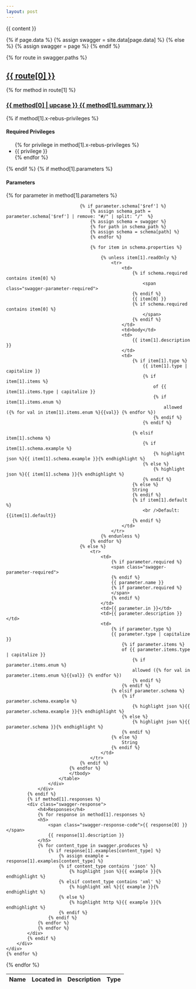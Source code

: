 ```yaml
---
layout: post
---
```

{{ content }}

{% if page.data %}
{% assign swagger = site.data[page.data] %}
{% else %}
{% assign swagger = page %}
{% endif %}

{% for route in swagger.paths %}
<div class="swagger-paths">
    <h2 class="swagger-path"><a href="#{{ route[0] }}" name="{{ route[0] }}">{{ route[0] }}</a></h2>
    {% for method in route[1] %}
    <div class="swagger-method swagger-method-{{ method[0] }}">
        <h3 class="swagger-method-title">
            <a href="#" class="swagger-method-link">
                <span class="swagger-method-name">{{ method[0] | upcase }}</span>
                {{ method[1].summary }}
            </a>
        </h3>
        <div class="swagger-method-details">
            {% if method[1].x-rebus-privileges %}
                <h4>Required Privileges</h4>
                <ul>
                    {% for privilege in method[1].x-rebus-privileges %}
                    <li>{{ privilege }}</li>
                    {% endfor %}
                </ul>
            {% endif %}
            {% if method[1].parameters %}
                <div class="swagger-parameters">
                    <h4>Parameters</h4>
                    <div class="table-wrapper">
                        <table class="swagger-parameters-table">
                            <thead>
                                <tr>
                                    <th>Name</th>
                                    <th>Located in</th>
                                    <th>Description</th>
                                    <th>Type</th>
                                </tr>
                            </thead>
                            <tbody>
                            {% for parameter in method[1].parameters %}

                                {% if parameter.schema['$ref'] %}
                                    {% assign schema_path =  parameter.schema['$ref'] | remove: "#/" | split: "/"  %}
                                    {% assign schema = swagger %}
                                    {% for path in schema_path %}
                                    {% assign schema = schema[path] %}
                                    {% endfor %}

                                    {% for item in schema.properties %}

                                        {% unless item[1].readOnly %}
                                            <tr>
                                                <td>
                                                    {% if schema.required contains item[0] %}
                                                        <span class="swagger-parameter-required">
                                                    {% endif %}
                                                    {{ item[0] }}
                                                    {% if schema.required contains item[0] %}
                                                        </span>
                                                    {% endif %}
                                                </td>
                                                <td>body</td>
                                                <td>
                                                    {{ item[1].description }}
                                                </td>
                                                <td>
                                                    {% if item[1].type %}
                                                        {{ item[1].type | capitalize }}
                                                        {% if item[1].items %}
                                                            of {{ item[1].items.type | capitalize }}
                                                            {% if item[1].items.enum %}
                                                                allowed ({% for val in item[1].items.enum %}{{val}} {% endfor %})
                                                            {% endif %}
                                                        {% endif %}

                                                    {% elsif item[1].schema %}
                                                        {% if item[1].schema.example %}
                                                            {% highlight json %}{{ item[1].schema.example }}{% endhighlight %}
                                                        {% else %}
                                                            {% highlight json %}{{ item[1].schema }}{% endhighlight %}
                                                        {% endif %}
                                                    {% else %}
                                                    String
                                                    {% endif %}
                                                    {% if item[1].default %}
                                                        <br />Default: {{item[1].default}}
                                                    {% endif %}
                                                </td>
                                            </tr>
                                        {% endunless %}
                                    {% endfor %}
                                {% else %}
                                    <tr>
                                        <td>
                                            {% if parameter.required %}
                                            <span class="swagger-parameter-required">
                                            {% endif %}
                                            {{ parameter.name }}
                                            {% if parameter.required %}
                                            </span>
                                            {% endif %}
                                        </td>
                                        <td>{{ parameter.in }}</td>
                                        <td>{{ parameter.description }}</td>
                                        <td>
                                            {% if parameter.type %}
                                            {{ parameter.type | capitalize }}
                                                {% if parameter.items %}
                                                of {{ parameter.items.type | capitalize }}
                                                    {% if parameter.items.enum %}
                                                    allowed ({% for val in parameter.items.enum %}{{val}} {% endfor %})
                                                    {% endif %}
                                                {% endif %}
                                            {% elsif parameter.schema %}
                                                {% if parameter.schema.example %}
                                                    {% highlight json %}{{ parameter.schema.example }}{% endhighlight %}
                                                {% else %}
                                                    {% highlight json %}{{ parameter.schema }}{% endhighlight %}
                                                {% endif %}
                                            {% else %}
                                                String
                                            {% endif %}
                                        </td>
                                    </tr>
                                {% endif %}
                            {% endfor %}
                            </tbody>
                        </table>
                    </div>
                </div>
            {% endif %}
            {% if method[1].responses %}
            <div class="swagger-response">
                <h4>Responses</h4>
                {% for response in method[1].responses %}
                <h5>
                    <span class="swagger-response-code">{{ response[0] }}</span>
                    {{ response[1].description }}
                </h5>
                {% for content_type in swagger.produces %}
                    {% if response[1].examples[content_type] %}
                        {% assign example = response[1].examples[content_type] %}
                        {% if content_type contains 'json' %}
                            {% highlight json %}{{ example }}{% endhighlight %}
                        {% elsif content_type contains 'xml' %}
                            {% highlight xml %}{{ example }}{% endhighlight %}
                        {% else %}
                            {% highlight http %}{{ example }}{% endhighlight %}
                        {% endif %}
                    {% endif %}
                {% endfor %}
                {% endfor %}
            </div>
            {% endif %}
        </div>
    </div>
    {% endfor %}
</div>
{% endfor %}
<script type="text/javascript">
/* Add open/close toggles for REST methods */
jQuery(document).ready(function() {
    jQuery('.swagger-method-title').on('click',function(event){
        jQuery(this).siblings('.swagger-method-details').toggleClass('open');
        event.preventDefault();
    })
});
</script>
